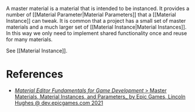 A master material is a material that is intended to be instanced.
It provides a number of [[Material Parameter|Material Parameters]] that a [[Material Instance]] can tweak.
It is common that a project has a small set of master materials and a much larger set of [[Material Instance|Material Instances]].
In this way we only need to implement shared functionality once and reuse for many materials.

See [[Material Instance]].

# References

- [_Material Editor Fundamentals for Game Development_ > Master Materials, Material Instances, and Parameters_ by Epic Games, Lincoln Hughes @ dev.epicgames.com 2021](https://dev.epicgames.com/community/learning/courses/pm/unreal-engine-material-editor-fundamentals-for-game-development/b6Z/unreal-engine-master-materials-material-instances-and-parameters)

